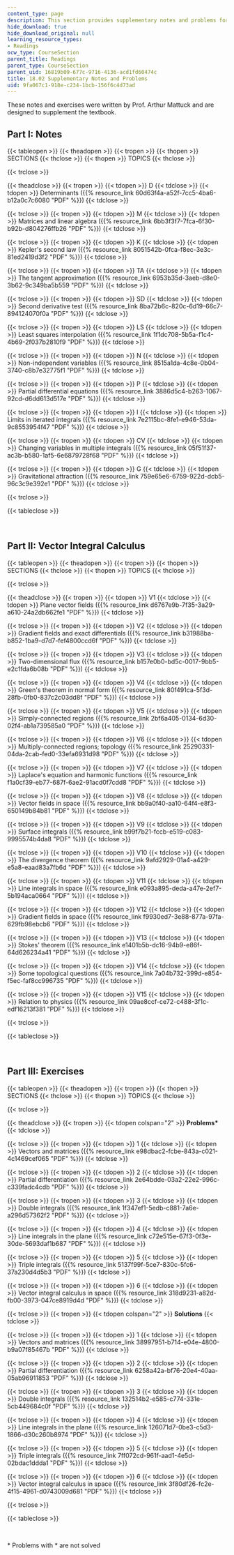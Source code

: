 ```yaml
---
content_type: page
description: This section provides supplementary notes and problems for the course.
hide_download: true
hide_download_original: null
learning_resource_types:
- Readings
ocw_type: CourseSection
parent_title: Readings
parent_type: CourseSection
parent_uid: 16819b09-677c-9716-4136-acd1fd60474c
title: 18.02 Supplementary Notes and Problems
uid: 9fa067c1-918e-c234-1bcb-156f6c4d73ad
---
```


These notes and exercises were written by Prof. Arthur Mattuck and are designed to supplement the textbook.

Part I: Notes
-------------

{{< tableopen >}}
{{< theadopen >}}
{{< tropen >}}
{{< thopen >}}
SECTIONS
{{< thclose >}}
{{< thopen >}}
TOPICS
{{< thclose >}}

{{< trclose >}}

{{< theadclose >}}
{{< tropen >}}
{{< tdopen >}}
D
{{< tdclose >}}
{{< tdopen >}}
Determinants ({{% resource_link 60d63f4a-a52f-7cc5-4ba6-b12a0c7c6080 "PDF" %}})
{{< tdclose >}}

{{< trclose >}}
{{< tropen >}}
{{< tdopen >}}
M
{{< tdclose >}}
{{< tdopen >}}
Matrices and linear algebra ({{% resource_link 6bb3f3f7-7fca-6f30-b92b-d804276ffb26 "PDF" %}})
{{< tdclose >}}

{{< trclose >}}
{{< tropen >}}
{{< tdopen >}}
K
{{< tdclose >}}
{{< tdopen >}}
Kepler's second law ({{% resource_link 8051542b-0fca-f8ec-3e3c-81ed2419d3f2 "PDF" %}})
{{< tdclose >}}

{{< trclose >}}
{{< tropen >}}
{{< tdopen >}}
TA
{{< tdclose >}}
{{< tdopen >}}
The tangent approximation ({{% resource_link 6953b35d-3aeb-d8e0-3b62-9c349ba5b559 "PDF" %}})
{{< tdclose >}}

{{< trclose >}}
{{< tropen >}}
{{< tdopen >}}
SD
{{< tdclose >}}
{{< tdopen >}}
Second derivative test ({{% resource_link 8ba72b6c-820c-6d19-66c7-894124070f0a "PDF" %}})
{{< tdclose >}}

{{< trclose >}}
{{< tropen >}}
{{< tdopen >}}
LS
{{< tdclose >}}
{{< tdopen >}}
Least squares interpolation ({{% resource_link 1f1dc708-5b5a-f1c4-4b69-2f037b2810f9 "PDF" %}})
{{< tdclose >}}

{{< trclose >}}
{{< tropen >}}
{{< tdopen >}}
N
{{< tdclose >}}
{{< tdopen >}}
Non-independent variables ({{% resource_link 8515a1da-4c8e-0b04-3740-c8b7e32775f1 "PDF" %}})
{{< tdclose >}}

{{< trclose >}}
{{< tropen >}}
{{< tdopen >}}
P
{{< tdclose >}}
{{< tdopen >}}
Partial differential equations ({{% resource_link 3886d5c4-b263-1067-92cd-d6dd613d517e "PDF" %}})
{{< tdclose >}}

{{< trclose >}}
{{< tropen >}}
{{< tdopen >}}
I
{{< tdclose >}}
{{< tdopen >}}
Limits in iterated integrals ({{% resource_link 7e2115bc-8fe1-e946-53da-9c8553954f47 "PDF" %}})
{{< tdclose >}}

{{< trclose >}}
{{< tropen >}}
{{< tdopen >}}
CV
{{< tdclose >}}
{{< tdopen >}}
Changing variables in multiple integrals ({{% resource_link 05f51f37-ac3b-b580-1af5-6e6879728f68 "PDF" %}})
{{< tdclose >}}

{{< trclose >}}
{{< tropen >}}
{{< tdopen >}}
G
{{< tdclose >}}
{{< tdopen >}}
Gravitational attraction ({{% resource_link 759e65e6-6759-922d-dcb5-96c3c9e392e1 "PDF" %}})
{{< tdclose >}}

{{< trclose >}}

{{< tableclose >}}

  
 

Part II: Vector Integral Calculus
---------------------------------

{{< tableopen >}}
{{< theadopen >}}
{{< tropen >}}
{{< thopen >}}
SECTIONS
{{< thclose >}}
{{< thopen >}}
TOPICS
{{< thclose >}}

{{< trclose >}}

{{< theadclose >}}
{{< tropen >}}
{{< tdopen >}}
V1
{{< tdclose >}}
{{< tdopen >}}
Plane vector fields ({{% resource_link d6767e9b-7f35-3a29-a610-24a2db662fe1 "PDF" %}})
{{< tdclose >}}

{{< trclose >}}
{{< tropen >}}
{{< tdopen >}}
V2
{{< tdclose >}}
{{< tdopen >}}
Gradient fields and exact differentials ({{% resource_link b31988ba-b852-1ba9-d7d7-fef4800ccd6f "PDF" %}})
{{< tdclose >}}

{{< trclose >}}
{{< tropen >}}
{{< tdopen >}}
V3
{{< tdclose >}}
{{< tdopen >}}
Two-dimensional flux ({{% resource_link b157e0b0-bd5c-0017-9bb5-e2c1fda6b08b "PDF" %}})
{{< tdclose >}}

{{< trclose >}}
{{< tropen >}}
{{< tdopen >}}
V4
{{< tdclose >}}
{{< tdopen >}}
Green's theorem in normal form ({{% resource_link 80f491ca-5f3d-28fb-0fb0-837c2c03dd8f "PDF" %}})
{{< tdclose >}}

{{< trclose >}}
{{< tropen >}}
{{< tdopen >}}
V5
{{< tdclose >}}
{{< tdopen >}}
Simply-connected regions ({{% resource_link 2bf6a405-0134-6d30-02f4-ab1a739585a0 "PDF" %}})
{{< tdclose >}}

{{< trclose >}}
{{< tropen >}}
{{< tdopen >}}
V6
{{< tdclose >}}
{{< tdopen >}}
Multiply-connected regions; topology ({{% resource_link 25290331-04da-2cab-fed0-33efa6931d98 "PDF" %}})
{{< tdclose >}}

{{< trclose >}}
{{< tropen >}}
{{< tdopen >}}
V7
{{< tdclose >}}
{{< tdopen >}}
Laplace's equation and harmonic functions ({{% resource_link f1a0cf39-eb77-687f-6ae2-91acd0f7cdd8 "PDF" %}})
{{< tdclose >}}

{{< trclose >}}
{{< tropen >}}
{{< tdopen >}}
V8
{{< tdclose >}}
{{< tdopen >}}
Vector fields in space ({{% resource_link bb9a0f40-aa10-64f4-e8f3-650149b84b81 "PDF" %}})
{{< tdclose >}}

{{< trclose >}}
{{< tropen >}}
{{< tdopen >}}
V9
{{< tdclose >}}
{{< tdopen >}}
Surface integrals ({{% resource_link b99f7b21-fccb-e519-c083-9995574b4da8 "PDF" %}})
{{< tdclose >}}

{{< trclose >}}
{{< tropen >}}
{{< tdopen >}}
V10
{{< tdclose >}}
{{< tdopen >}}
The divergence theorem ({{% resource_link 9afd2929-01a4-a429-e5a8-eaad83a7fb6d "PDF" %}})
{{< tdclose >}}

{{< trclose >}}
{{< tropen >}}
{{< tdopen >}}
V11
{{< tdclose >}}
{{< tdopen >}}
Line integrals in space ({{% resource_link e093a895-deda-a47e-2ef7-5b194aca0664 "PDF" %}})
{{< tdclose >}}

{{< trclose >}}
{{< tropen >}}
{{< tdopen >}}
V12
{{< tdclose >}}
{{< tdopen >}}
Gradient fields in space ({{% resource_link f9930ed7-3e88-877a-97fa-629fb98ebcb6 "PDF" %}})
{{< tdclose >}}

{{< trclose >}}
{{< tropen >}}
{{< tdopen >}}
V13
{{< tdclose >}}
{{< tdopen >}}
Stokes' theorem ({{% resource_link e1401b5b-dc16-94b9-e86f-64d626234a41 "PDF" %}})
{{< tdclose >}}

{{< trclose >}}
{{< tropen >}}
{{< tdopen >}}
V14
{{< tdclose >}}
{{< tdopen >}}
Some topological questions ({{% resource_link 7a04b732-399d-e854-f5ec-faf8cc996735 "PDF" %}})
{{< tdclose >}}

{{< trclose >}}
{{< tropen >}}
{{< tdopen >}}
V15
{{< tdclose >}}
{{< tdopen >}}
Relation to physics ({{% resource_link 09ae8ccf-ce72-c488-3f1c-edf16213f381 "PDF" %}})
{{< tdclose >}}

{{< trclose >}}

{{< tableclose >}}

  
 

Part III: Exercises
-------------------

{{< tableopen >}}
{{< theadopen >}}
{{< tropen >}}
{{< thopen >}}
SECTIONS
{{< thclose >}}
{{< thopen >}}
TOPICS
{{< thclose >}}

{{< trclose >}}

{{< theadclose >}}
{{< tropen >}}
{{< tdopen colspan="2" >}}
**Problems\***
{{< tdclose >}}

{{< trclose >}}
{{< tropen >}}
{{< tdopen >}}
1
{{< tdclose >}}
{{< tdopen >}}
Vectors and matrices ({{% resource_link e98dbac2-fcbe-843a-c021-4c1469cef065 "PDF" %}})
{{< tdclose >}}

{{< trclose >}}
{{< tropen >}}
{{< tdopen >}}
2
{{< tdclose >}}
{{< tdopen >}}
Partial differentiation ({{% resource_link 2e64bdde-03a2-22e2-996c-c339fadc4cdb "PDF" %}})
{{< tdclose >}}

{{< trclose >}}
{{< tropen >}}
{{< tdopen >}}
3
{{< tdclose >}}
{{< tdopen >}}
Double integrals ({{% resource_link 1f347ef1-5edb-c881-7a6e-a296d57362f2 "PDF" %}})
{{< tdclose >}}

{{< trclose >}}
{{< tropen >}}
{{< tdopen >}}
4
{{< tdclose >}}
{{< tdopen >}}
Line integrals in the plane ({{% resource_link c72e515e-67f3-0f3e-30de-5693daf1b687 "PDF" %}})
{{< tdclose >}}

{{< trclose >}}
{{< tropen >}}
{{< tdopen >}}
5
{{< tdclose >}}
{{< tdopen >}}
Triple integrals ({{% resource_link 5137f99f-5ce7-830c-5fc6-37a230d4d5b3 "PDF" %}})
{{< tdclose >}}

{{< trclose >}}
{{< tropen >}}
{{< tdopen >}}
6
{{< tdclose >}}
{{< tdopen >}}
Vector integral calculus in space ({{% resource_link 318d9231-a82d-fb00-3973-047ce8919d4d "PDF" %}})
{{< tdclose >}}

{{< trclose >}}
{{< tropen >}}
{{< tdopen colspan="2" >}}
**Solutions**
{{< tdclose >}}

{{< trclose >}}
{{< tropen >}}
{{< tdopen >}}
1
{{< tdclose >}}
{{< tdopen >}}
Vectors and matrices ({{% resource_link 38997951-b714-e04e-4800-b9a07f85467b "PDF" %}})
{{< tdclose >}}

{{< trclose >}}
{{< tropen >}}
{{< tdopen >}}
2
{{< tdclose >}}
{{< tdopen >}}
Partial differentiation ({{% resource_link 6258a42a-bf76-20e4-40aa-05ab96911853 "PDF" %}})
{{< tdclose >}}

{{< trclose >}}
{{< tropen >}}
{{< tdopen >}}
3
{{< tdclose >}}
{{< tdopen >}}
Double integrals ({{% resource_link 132514b2-e585-c774-331e-5cb449684c0f "PDF" %}})
{{< tdclose >}}

{{< trclose >}}
{{< tropen >}}
{{< tdopen >}}
4
{{< tdclose >}}
{{< tdopen >}}
Line integrals in the plane ({{% resource_link 126071d7-0be3-c5d3-1866-d30c260b8974 "PDF" %}})
{{< tdclose >}}

{{< trclose >}}
{{< tropen >}}
{{< tdopen >}}
5
{{< tdclose >}}
{{< tdopen >}}
Triple integrals ({{% resource_link 7ff072cd-961f-aad1-4e5d-02bdac1ddda1 "PDF" %}})
{{< tdclose >}}

{{< trclose >}}
{{< tropen >}}
{{< tdopen >}}
6
{{< tdclose >}}
{{< tdopen >}}
Vector integral calculus in space ({{% resource_link 3f80df26-fc2e-4f15-4961-d0743009d681 "PDF" %}})
{{< tdclose >}}

{{< trclose >}}

{{< tableclose >}}

  
 

\* Problems with \* are not solved